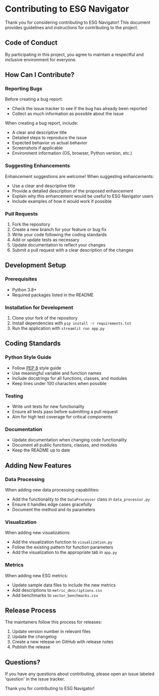 # Contributing to ESG Navigator

Thank you for considering contributing to ESG Navigator! This document provides guidelines and instructions for contributing to the project.

## Code of Conduct

By participating in this project, you agree to maintain a respectful and inclusive environment for everyone.

## How Can I Contribute?

### Reporting Bugs

Before creating a bug report:
- Check the issue tracker to see if the bug has already been reported
- Collect as much information as possible about the issue

When creating a bug report, include:
- A clear and descriptive title
- Detailed steps to reproduce the issue
- Expected behavior vs actual behavior
- Screenshots if applicable
- Environment information (OS, browser, Python version, etc.)

### Suggesting Enhancements

Enhancement suggestions are welcome! When suggesting enhancements:
- Use a clear and descriptive title
- Provide a detailed description of the proposed enhancement
- Explain why this enhancement would be useful to ESG Navigator users
- Include examples of how it would work if possible

### Pull Requests

1. Fork the repository
2. Create a new branch for your feature or bug fix
3. Write your code following the coding standards
4. Add or update tests as necessary
5. Update documentation to reflect your changes
6. Submit a pull request with a clear description of the changes

## Development Setup

### Prerequisites

- Python 3.8+
- Required packages listed in the README

### Installation for Development

1. Clone your fork of the repository
2. Install dependencies with `pip install -r requirements.txt`
3. Run the application with `streamlit run app.py`

## Coding Standards

### Python Style Guide

- Follow [PEP 8](https://www.python.org/dev/peps/pep-0008/) style guide
- Use meaningful variable and function names
- Include docstrings for all functions, classes, and modules
- Keep lines under 100 characters when possible

### Testing

- Write unit tests for new functionality
- Ensure all tests pass before submitting a pull request
- Aim for high test coverage for critical components

### Documentation

- Update documentation when changing code functionality
- Document all public functions, classes, and modules
- Keep the README up to date

## Adding New Features

### Data Processing

When adding new data processing capabilities:
- Add the functionality to the `DataProcessor` class in `data_processor.py`
- Ensure it handles edge cases gracefully
- Document the method and its parameters

### Visualization

When adding new visualizations:
- Add the visualization function to `visualization.py`
- Follow the existing pattern for function parameters
- Add the visualization to the appropriate tab in `app.py`

### Metrics

When adding new ESG metrics:
- Update sample data files to include the new metrics
- Add descriptions to `metric_descriptions.csv`
- Add benchmarks to `sector_benchmarks.csv`

## Release Process

The maintainers follow this process for releases:
1. Update version number in relevant files
2. Update the changelog
3. Create a new release on GitHub with release notes
4. Publish the release

## Questions?

If you have any questions about contributing, please open an issue labeled 'question' in the issue tracker.

Thank you for contributing to ESG Navigator!
